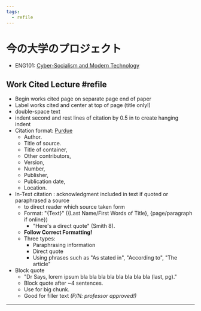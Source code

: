 ```yaml
---
tags:
  - refile
---
```


# 今の大学のプロジェクト

- ENG101: [Cyber-Socialism and Modern Technology](1716259900-Cyber%20Socialism%20and%20Modern%20Technology.md#Cyber-Socialism%20and%20Modern%20Technology)


## Work Cited Lecture #refile

- Begin works cited page on separate page end of paper
- Label works cited and center at top of page (title only!)
- double-space text
- indent second and rest lines of citation by 0.5 in to create hanging indent
- Citation format: [Purdue](https://owl.purdue.edu/owl/research_and_citation/mla_style/mla_formatting_and_style_guide/mla_formatting_and_style_guide.html)
    - Author.
    - Title of source.
    - Title of container,
    - Other contributors,
    - Version,
    - Number,
    - Publisher,
    - Publication date,
    - Location.
- In-Text citation : acknowledgment included in text if quoted or paraphrased a source
	- to direct reader which source taken form
	- Format: "{Text}" ({Last Name/First Words of Title}, {page/paragraph if online})
		- "Here's a direct quote" (Smith 8).
	- **Follow Correct Formatting!**
	- Three types:
		- Paraphrasing information
		- Direct quote
		- Using phrases such as "As stated in", "According to", "The article"
- Block quote
	- "Dr Says,
			lorem ipsum bla bla bla bla
			bla bla bla bla (last, pg)."
	- Block quote after ~4 sentences.
	- Use for big chunk.
	- Good for filler text *(P/N: professor approved!)*
****